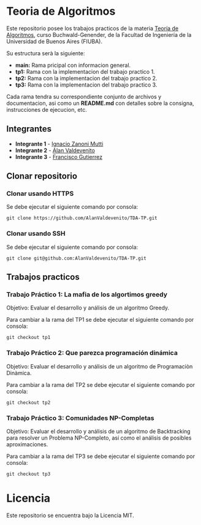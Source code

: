 # Teoria de Algoritmos

Este repositorio posee los trabajos practicos de la materia [Teoría de Algoritmos](https://algoritmos-rw.github.io/tda_bg/), curso Buchwald-Genender, de la Facultad de Ingeniería de la Universidad de Buenos Aires (FIUBA).

Su estructura serà la siguiente:
- **main:** Rama pricipal con informacion general.
- **tp1:** Rama con la implementacion del trabajo practico 1.
- **tp2:** Rama con la implementacion del trabajo practico 2.
- **tp3:** Rama con la implementacion del trabajo practico 3.

Cada rama tendra su correspondiente conjunto de archivos y documentacion, asi como un **README.md** con detalles sobre la consigna, instrucciones de ejecucion, etc.

## Integrantes

* **Integrante 1** - [Ignacio Zanoni Mutti](https://github.com/nachozzm)
* **Integrante 2** - [Alan Valdevenito](https://github.com/AlanValdevenito)
* **Integrante 3** - [Francisco Gutierrez](https://github.com/FranGuti)

## Clonar repositorio

### Clonar usando HTTPS

Se debe ejecutar el siguiente comando por consola:

```echo
git clone https://github.com/AlanValdevenito/TDA-TP.git
```

### Clonar usando SSH

Se debe ejecutar el siguiente comando por consola:

```echo
git clone git@github.com:AlanValdevenito/TDA-TP.git
```

## Trabajos practicos

### Trabajo Práctico 1: La mafia de los algortimos greedy

Objetivo: Evaluar el desarrollo y análisis de un algoritmo Greedy. 

Para cambiar a la rama del TP1 se debe ejecutar el siguiente comando por consola:

```echo
git checkout tp1
```

### Trabajo Práctico 2: Que parezca programación dinámica

Objetivo: Evaluar el desarrollo y análisis de un algoritmo de Programaciòn Dinàmica.

Para cambiar a la rama del TP2 se debe ejecutar el siguiente comando por consola:

```echo
git checkout tp2
```

### Trabajo Práctico 3: Comunidades NP-Completas

Objetivo: Evaluar el desarrollo y análisis de un algoritmo de Backtracking para resolver un Problema NP-Completo, así como el análisis de posibles aproximaciones. 

Para cambiar a la rama del TP3 se debe ejecutar el siguiente comando por consola:

```echo
git checkout tp3
```

# Licencia

Este repositorio se encuentra bajo la Licencia MIT.